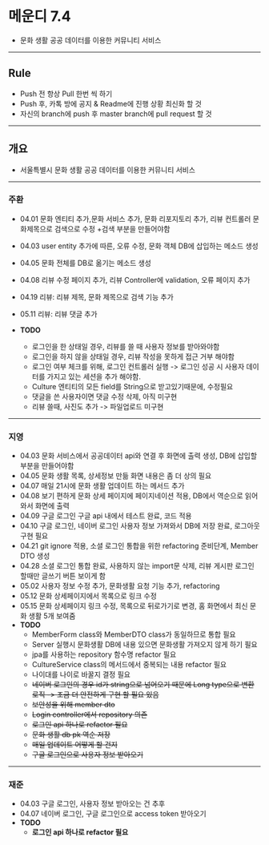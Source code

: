 # 메운디 7.4

- 문화 생활 공공 데이터를 이용한 커뮤니티 서비스
---
## Rule
- Push 전 항상 Pull 한번 씩 하기
- Push 후, 카톡 방에 공지 & Readme에 진행 상황 최신화 할 것
- 자신의 branch에 push 후 master branch에 pull request 할 것
---

## 개요
- 서울특별시 문화 생활 공공 데이터를 이용한 커뮤니티 서비스

---

### 주환
- 04.01 문화 엔티티 추가,문화 서비스 추가, 문화 리포지토리 추가, 리뷰 컨트롤러 문화제목으로 검색으로 수정 +검색 부분을 만들어야함
- 04.03 user entity 추가에 따른, 오류 수정, 문화 객체 DB에 삽입하는 메소드 생성
- 04.05 문화 전체를 DB로 옮기는 메소드 생성
- 04.08 리뷰 수정 페이지 추가, 리뷰 Controller에 validation, 오류 페이지 추가
- 04.19 리뷰: 리뷰 제목, 문화 제목으로 검색 기능 추가
- 05.11 리뷰: 리뷰 댓글 추가

- **TODO**
  - 로그인을 한 상태일 경우, 리뷰를 쓸 때 사용자 정보를 받아와야함
  - 로그인을 하지 않을 상태일 경우, 리뷰 작성을 못하게 접근 거부 해야함
  - 로그인 여부 체크를 위해, 로그인 컨트롤러 실행 -> 로그인 성공 시 사용자 데이터를 가지고 있는 세션을 추가 해야함.
  - Culture 엔티티의 모든 field를 String으로 받고있기때문에, 수정필요
  - 댓글을 쓴 사용자이면 댓글 수정 삭제, 아직 미구현
  - 리뷰 쓸때, 사진도 추가 -> 파일업로드 미구현
---

### 지영
- 04.03 문화 서비스에서 공공데이터 api와 연결 후 화면에 출력 생성, DB에 삽입할 부분을 만들어야함
- 04.05 문화 생활 목록, 상세정보 만듦 화면 내용은 좀 더 상의 필요
- 04.07 매일 21시에 문화 생활 업데이트 하는 메서드 추가
- 04.08 보기 편하게 문화 상세 페이지에 페이지네이션 적용, DB에서 역순으로 읽어와서 화면에 출력
- 04.09 구글 로그인 구글 api 내에서 테스트 완료, 코드 적용 
- 04.10 구글 로그인, 네이버 로그인 사용자 정보 가져와서 DB에 저장 완료, 로그아웃 구현 필요
- 04.21 git ignore 적용, 소셜 로그인 통합을 위한 refactoring 준비단계, Member DTO 생성
- 04.28 소셜 로그인 통합 완료, 사용하지 않는 import문 삭제, 리뷰 게시판 로그인 할때만 글쓰기 버튼 보이게 함
- 05.02 사용자 정보 수정 추가, 문화생활 요청 기능 추가, refactoring
- 05.12 문화 상세페이지에서 목록으로 링크 수정
- 05.15 문화 상세페이지 링크 수정, 목록으로 뒤로가기로 변경, 홈 화면에서 최신 문화 생활 5개 보여줌
- **TODO**
  - MemberForm class와 MemberDTO class가 동일하므로 통합 필요
  - Server 실행시 문화생활 DB에 내용 있으면 문화생활 가져오지 않게 하기 필요
  - jpa를 사용하는 repository 함수명 refactor 필요
  - CultureService class의 메서드에서 중복되는 내용 refactor 필요
  - 나이대를 나이로 바꿀지 결정 필요
  - ~~네이버 로그인의 경우 id가 string으로 넘어오기 때문에 Long type으로 변환 로직 -> 조금 더 안전하게 구현 할 필요 있음~~
  - ~~보안성을 위해 member dto~~ 
  - ~~Login controller에서 repository 의존~~
  - ~~로그인 api 하나로 refactor 필요~~
  - ~~문화 생활 db pk 역순 저장~~
  - ~~매일 업데이트 어떻게 할 건지~~
  - ~~구글 로그인으로 사용자 정보 받아오기~~
---

### 재준
- 04.03 구글 로그인, 사용자 정보 받아오는 건 추후
- 04.07 네이버 로그인, 구글 로그인으로 access token 받아오기
- **TODO**
  - **로그인 api 하나로 refactor 필요**
